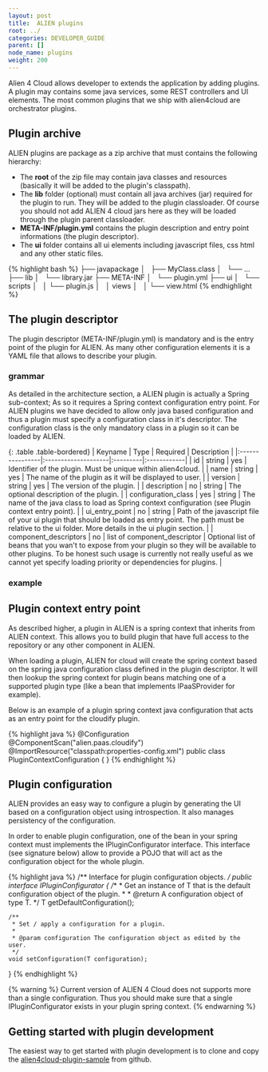 ```yaml
---
layout: post
title:  ALIEN plugins
root: ../
categories: DEVELOPER_GUIDE
parent: []
node_name: plugins
weight: 200
---
```


Alien 4 Cloud allows developer to extends the application by adding plugins. A plugin may contains some java services, some REST controllers and UI elements. The most common plugins that we ship with alien4cloud are orchestrator plugins.

## Plugin archive

ALIEN plugins are package as a zip archive that must contains the following hierarchy:

* The __root__ of the zip file may contain java classes and resources (basically it will be added to the plugin's classpath).
* The __lib__ folder (optional) must contain all java archives (jar) required for the plugin to run. They will be added to the plugin classloader. Of course you should not add ALIEN 4 cloud jars here as they will be loaded through the plugin parent classloader.
* __META-INF/plugin.yml__ contains the plugin description and entry point informations (the plugin descriptor).
* The __ui__ folder contains all ui elements including javascript files, css html and any other static files.

{% highlight bash %}
├── javapackage
│   ├── MyClass.class
│   └── ...
├── lib
│   └── library.jar
├── META-INF
│   └── plugin.yml
├── ui
│   └── scripts
│   │   └── plugin.js
│   │   views
│   │   └── view.html
{% endhighlight %}

## The plugin descriptor

The plugin descriptor (META-INF/plugin.yml) is mandatory and is the entry point of the plugin for ALIEN. As many other configuration elements it is a YAML file that allows to describe your plugin.

### grammar

As detailed in the architecture section, a ALIEN plugin is actually a Spring sub-context; As so it requires a Spring context configuration entry point. For ALIEN plugins we have decided to allow only java based configuration and thus a plugin must specify a configuration class in it's descriptor.
The configuration class is the only mandatory class in a plugin so it can be loaded by ALIEN.

{: .table .table-bordered}
| Keyname         | Type                | Required | Description |
|:----------------|:--------------------|:---------|:------------|
| id | string | yes | Identifier of the plugin. Must be unique within alien4cloud. |
| name | string | yes | The name of the plugin as it will be displayed to user. |
| version | string | yes | The version of the plugin. |
| description | no | string | The optional description of the plugin. |
| configuration_class | yes | string | The name of the java class to load as Spring context configuration (see Plugin context entry point). |
| ui_entry_point | no | string | Path of the javascript file of your ui plugin that should be loaded as entry point. The path must be relative to the ui folder. More details in the ui plugin section. |
| component_descriptors | no | list of component_descriptor | Optional list of beans that you wan't to expose from your plugin so they will be available to other plugins. To be honest such usage is currently not really useful as we cannot yet specify loading priority or dependencies for plugins. |

### example

<div data-gist="https://gist.github.com/lucboutier/5fa28bbc876303b4c8c2.js"></div>

## Plugin context entry point

As described higher, a plugin in ALIEN is a spring context that inherits from ALIEN context. This allows you to build plugin that have full access to the repository or any other component in ALIEN.

When loading a plugin, ALIEN for cloud will create the spring context based on the spring java configuration class defined in the plugin descriptor. It will then lookup the spring context for plugin beans matching one of a supported plugin type (like a bean that implements IPaaSProvider for example).

Below is an example of a plugin spring context java configuration that acts as an entry point for the cloudify plugin.

{% highlight java %}
@Configuration
@ComponentScan("alien.paas.cloudify")
@ImportResource("classpath:properties-config.xml")
public class PluginContextConfiguration {
}
{% endhighlight %}

## Plugin configuration

ALIEN provides an easy way to configure a plugin by generating the UI based on a configuration object using introspection. It also manages persistency of the configuration.

In order to enable plugin configuration, one of the bean in your spring context must implements the IPluginConfigurator<T> interface. This interface (see signature below) allow to provide a POJO that will act as the configuration object for the whole plugin.

{% highlight java %}
/** Interface for plugin configuration objects. */
public interface IPluginConfigurator<T> {
    /**
     * Get an instance of T that is the default configuration object of the plugin.
     *
     * @return A configuration object of type T.
     */
    T getDefaultConfiguration();

    /**
     * Set / apply a configuration for a plugin.
     *
     * @param configuration The configuration object as edited by the user.
     */
    void setConfiguration(T configuration);
}
{% endhighlight %}

{% warning %}
Current version of ALIEN 4 Cloud does not supports more than a single configuration. Thus you should make sure that a single IPluginConfigurator exists in your plugin spring context.
{% endwarning %}

## Getting started with plugin development

The easiest way to get started with plugin development is to clone and copy the [alien4cloud-plugin-sample](https://github.com/alien4cloud/alien4cloud-plugin-sample) from github.
